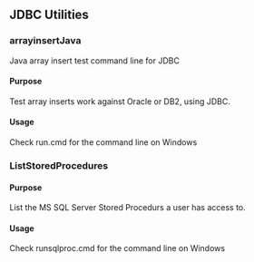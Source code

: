 ## JDBC Utilities
### arrayinsertJava
Java array insert test command line for JDBC

#### Purpose
Test array inserts work against Oracle or DB2, using JDBC.

#### Usage
Check run.cmd for the command line on Windows

### ListStoredProcedures
#### Purpose
List the MS SQL Server Stored Procedurs a user has access to.

#### Usage
Check runsqlproc.cmd for the command line on Windows
